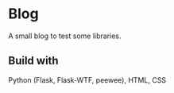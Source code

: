 # Blog
A small blog to test some libraries.

## Build with
Python (Flask, Flask-WTF, peewee), HTML, CSS
